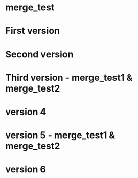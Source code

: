 # merge_test
# First version
# Second version
# Third version - merge_test1 & merge_test2
# version 4
# version 5 - merge_test1 & merge_test2
# version 6